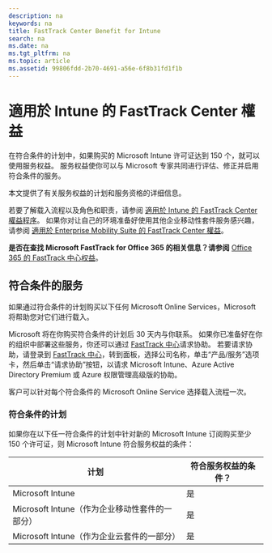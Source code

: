 ```yaml
---
description: na
keywords: na
title: FastTrack Center Benefit for Intune
search: na
ms.date: na
ms.tgt_pltfrm: na
ms.topic: article
ms.assetid: 99806fdd-2b70-4691-a56e-6f8b31fd1f1b
---
```

# 適用於 Intune 的 FastTrack Center 權益
在符合条件的计划中，如果购买的 Microsoft Intune 许可证达到 150 个，就可以使用服务权益。 服务权益使你可以与 Microsoft 专家共同进行评估、修正并启用符合条件的服务。

本文提供了有关服务权益的计划和服务资格的详细信息。

若要了解载入流程以及角色和职责，请参阅 [適用於 Intune 的 FastTrack Center 權益程序](../Topic/FastTrack_Center_Benefit_Process_for_Intune.md)。 如果你对让自己的环境准备好使用其他企业移动性套件服务感兴趣，请参阅 [適用於 Enterprise Mobility Suite 的 FastTrack Center 權益](../Topic/FastTrack_Center_Benefit_for_Enterprise_Mobility_Suite.md)。

**是否在查找 Microsoft FastTrack for Office 365 的相关信息？请参阅** [Office 365 的 FastTrack 中心权益](https://technet.microsoft.com/library/office-365-onboarding-benefit.aspx)。

## 符合条件的服务
如果通过符合条件的计划购买以下任何 Microsoft Online Services，Microsoft 将帮助您对它们进行载入。

Microsoft 将在你购买符合条件的计划后 30 天内与你联系。 如果你已准备好在你的组织中部署这些服务，你还可以通过 [FastTrack 中心](http://fasttrack.microsoft.com/)请求协助。 若要请求协助，请登录到 [FastTrack 中心](http://fasttrack.microsoft.com/)，转到面板，选择公司名称，单击“产品/服务”选项卡，然后单击“请求协助”按钮，以请求 Microsoft Intune、Azure Active Directory Premium 或 Azure 权限管理高级版的协助。

客户可以针对每个符合条件的 Microsoft Online Service 选择载入流程一次。

### 符合条件的计划
如果你在以下任一符合条件的计划中针对新的 Microsoft Intune 订阅购买至少 150 个许可证，则 Microsoft Intune 符合服务权益的条件：

|计划|符合服务权益的条件？|
|------|--------------|
|Microsoft Intune|是|
|Microsoft Intune（作为企业移动性套件的一部分）|是|
|Microsoft Intune（作为企业云套件的一部分）|是|
